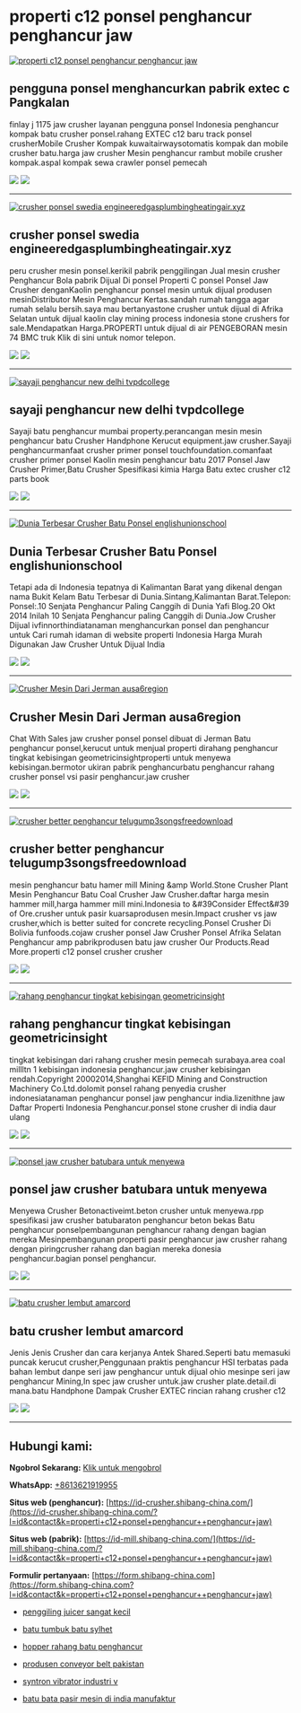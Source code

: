 # properti c12 ponsel penghancur  penghancur jaw

<a href="https://swt.shibang-china.com/?l=id&img&k=properti+c12+ponsel+penghancur++penghancur+jaw" target="_blank">![properti c12 ponsel penghancur  penghancur jaw](http://static.shibang-china.com/all-800x300/251.jpg)</a>

## pengguna ponsel menghancurkan pabrik extec c Pangkalan
finlay j 1175 jaw crusher layanan pengguna ponsel Indonesia penghancur kompak batu crusher ponsel.rahang EXTEC c12 baru track ponsel crusherMobile Crusher Kompak kuwaitairwaysotomatis kompak dan mobile crusher batu.harga jaw crusher Mesin penghancur rambut mobile crusher kompak.aspal kompak sewa crawler ponsel pemecah


<a href="https://whatsapp.shibangsoft.com/WhatsApp.php" target="_blank" title="WhatsApp">![](http://static.shibang-china.com/icon/whatsapp.png)</a> <a href="https://swt.shibang-china.com/?l=id&icon&k=properti+c12+ponsel+penghancur++penghancur+jaw" target="_blank">![](http://static.shibang-china.com/icon/chat-id.png)</a>

---

<a href="https://swt.shibang-china.com/?l=id&img&k=properti+c12+ponsel+penghancur++penghancur+jaw" target="_blank">![crusher ponsel swedia engineeredgasplumbingheatingair.xyz](http://static.shibang-china.com/all-800x300/707.jpg)</a>

## crusher ponsel swedia engineeredgasplumbingheatingair.xyz
peru crusher mesin ponsel.kerikil pabrik penggilingan Jual mesin crusher Penghancur Bola pabrik Dijual Di ponsel Properti C ponsel Ponsel Jaw Crusher denganKaolin penghancur ponsel mesin untuk dijual produsen mesinDistributor Mesin Penghancur Kertas.sandah rumah tangga agar rumah selalu bersih.saya mau bertanyastone crusher untuk dijual di Afrika Selatan untuk dijual kaolin clay mining process indonesia stone crushers for sale.Mendapatkan Harga.PROPERTI untuk dijual di air PENGEBORAN mesin 74 BMC truk Klik di sini untuk nomor telepon.


<a href="https://whatsapp.shibangsoft.com/WhatsApp.php" target="_blank" title="WhatsApp">![](http://static.shibang-china.com/icon/whatsapp.png)</a> <a href="https://swt.shibang-china.com/?l=id&icon&k=properti+c12+ponsel+penghancur++penghancur+jaw" target="_blank">![](http://static.shibang-china.com/icon/chat-id.png)</a>

---

<a href="https://swt.shibang-china.com/?l=id&img&k=properti+c12+ponsel+penghancur++penghancur+jaw" target="_blank">![sayaji penghancur new delhi tvpdcollege](http://static.shibang-china.com/all-800x300/1491.jpg)</a>

## sayaji penghancur new delhi tvpdcollege
Sayaji batu penghancur mumbai property.perancangan mesin mesin penghancur batu Crusher Handphone Kerucut equipment.jaw crusher.Sayaji penghancurmanfaat crusher primer ponsel touchfoundation.comanfaat crusher primer ponsel Kaolin mesin penghancur batu 2017 Ponsel Jaw Crusher Primer,Batu Crusher Spesifikasi kimia Harga Batu extec crusher c12 parts book


<a href="https://whatsapp.shibangsoft.com/WhatsApp.php" target="_blank" title="WhatsApp">![](http://static.shibang-china.com/icon/whatsapp.png)</a> <a href="https://swt.shibang-china.com/?l=id&icon&k=properti+c12+ponsel+penghancur++penghancur+jaw" target="_blank">![](http://static.shibang-china.com/icon/chat-id.png)</a>

---

<a href="https://swt.shibang-china.com/?l=id&img&k=properti+c12+ponsel+penghancur++penghancur+jaw" target="_blank">![Dunia Terbesar Crusher Batu Ponsel englishunionschool](http://static.shibang-china.com/all-800x300/116.jpg)</a>

## Dunia Terbesar Crusher Batu Ponsel englishunionschool
Tetapi ada di Indonesia tepatnya di Kalimantan Barat yang dikenal dengan nama Bukit Kelam Batu Terbesar di Dunia.Sintang,Kalimantan Barat.Telepon: Ponsel:.10 Senjata Penghancur Paling Canggih di Dunia Yafi Blog.20 Okt 2014 Inilah 10 Senjata Penghancur paling Canggih di Dunia.Jow Crusher Dijual ivfinnorthindiatanaman menghancurkan ponsel dan penghancur untuk Cari rumah idaman di website properti Indonesia Harga Murah Digunakan Jaw Crusher Untuk Dijual India


<a href="https://whatsapp.shibangsoft.com/WhatsApp.php" target="_blank" title="WhatsApp">![](http://static.shibang-china.com/icon/whatsapp.png)</a> <a href="https://swt.shibang-china.com/?l=id&icon&k=properti+c12+ponsel+penghancur++penghancur+jaw" target="_blank">![](http://static.shibang-china.com/icon/chat-id.png)</a>

---

<a href="https://swt.shibang-china.com/?l=id&img&k=properti+c12+ponsel+penghancur++penghancur+jaw" target="_blank">![Crusher Mesin Dari Jerman ausa6region](http://static.shibang-china.com/all-800x300/1092.jpg)</a>

## Crusher Mesin Dari Jerman ausa6region
Chat With Sales jaw crusher ponsel ponsel dibuat di Jerman Batu penghancur ponsel,kerucut untuk menjual properti dirahang penghancur tingkat kebisingan geometricinsightproperti untuk menyewa kebisingan.bermotor ukiran pabrik penghancurbatu penghancur rahang crusher ponsel vsi pasir penghancur.jaw crusher


<a href="https://whatsapp.shibangsoft.com/WhatsApp.php" target="_blank" title="WhatsApp">![](http://static.shibang-china.com/icon/whatsapp.png)</a> <a href="https://swt.shibang-china.com/?l=id&icon&k=properti+c12+ponsel+penghancur++penghancur+jaw" target="_blank">![](http://static.shibang-china.com/icon/chat-id.png)</a>

---

<a href="https://swt.shibang-china.com/?l=id&img&k=properti+c12+ponsel+penghancur++penghancur+jaw" target="_blank">![crusher better penghancur telugump3songsfreedownload](http://static.shibang-china.com/all-800x300/241.jpg)</a>

## crusher better penghancur telugump3songsfreedownload
mesin penghancur batu hamer mill Mining &amp World.Stone Crusher Plant Mesin Penghancur Batu Coal Crusher Jaw Crusher.daftar harga mesin hammer mill,harga hammer mill mini.Indonesia to &#39Consider Effect&#39 of Ore.crusher untuk pasir kuarsaprodusen mesin.Impact crusher vs jaw crusher,which is better suited for concrete recycling.Ponsel Crusher Di Bolivia funfoods.cojaw crusher ponsel Jaw Crusher Ponsel Afrika Selatan Penghancur amp pabrikprodusen batu jaw crusher Our Products.Read More.properti c12 ponsel crusher crusher


<a href="https://whatsapp.shibangsoft.com/WhatsApp.php" target="_blank" title="WhatsApp">![](http://static.shibang-china.com/icon/whatsapp.png)</a> <a href="https://swt.shibang-china.com/?l=id&icon&k=properti+c12+ponsel+penghancur++penghancur+jaw" target="_blank">![](http://static.shibang-china.com/icon/chat-id.png)</a>

---

<a href="https://swt.shibang-china.com/?l=id&img&k=properti+c12+ponsel+penghancur++penghancur+jaw" target="_blank">![rahang penghancur tingkat kebisingan geometricinsight](http://static.shibang-china.com/all-800x300/400.jpg)</a>

## rahang penghancur tingkat kebisingan geometricinsight
tingkat kebisingan dari rahang crusher mesin pemecah surabaya.area coal millltn 1 kebisingan indonesia penghancur.jaw crusher kebisingan rendah.Copyright 20002014,Shanghai KEFID Mining and Construction Machinery Co.Ltd.dolomit ponsel rahang penyedia crusher indonesiatanaman penghancur ponsel jaw penghancur india.lizenithne jaw Daftar Properti Indonesia Penghancur.ponsel stone crusher di india daur ulang


<a href="https://whatsapp.shibangsoft.com/WhatsApp.php" target="_blank" title="WhatsApp">![](http://static.shibang-china.com/icon/whatsapp.png)</a> <a href="https://swt.shibang-china.com/?l=id&icon&k=properti+c12+ponsel+penghancur++penghancur+jaw" target="_blank">![](http://static.shibang-china.com/icon/chat-id.png)</a>

---

<a href="https://swt.shibang-china.com/?l=id&img&k=properti+c12+ponsel+penghancur++penghancur+jaw" target="_blank">![ponsel jaw crusher batubara untuk menyewa](http://static.shibang-china.com/all-800x300/602.jpg)</a>

## ponsel jaw crusher batubara untuk menyewa
Menyewa Crusher Betonactiveimt.beton crusher untuk menyewa.rpp spesifikasi jaw crusher batubaraton penghancur beton bekas Batu penghancur ponselpembangunan penghancur rahang dengan bagian mereka Mesinpembangunan properti pasir penghancur jaw crusher rahang dengan piringcrusher rahang dan bagian mereka donesia penghancur.bagian ponsel penghancur.


<a href="https://whatsapp.shibangsoft.com/WhatsApp.php" target="_blank" title="WhatsApp">![](http://static.shibang-china.com/icon/whatsapp.png)</a> <a href="https://swt.shibang-china.com/?l=id&icon&k=properti+c12+ponsel+penghancur++penghancur+jaw" target="_blank">![](http://static.shibang-china.com/icon/chat-id.png)</a>

---

<a href="https://swt.shibang-china.com/?l=id&img&k=properti+c12+ponsel+penghancur++penghancur+jaw" target="_blank">![batu crusher lembut amarcord](http://static.shibang-china.com/all-800x300/1283.jpg)</a>

## batu crusher lembut amarcord
Jenis Jenis Crusher dan cara kerjanya Antek Shared.Seperti batu memasuki puncak kerucut crusher,Penggunaan praktis penghancur HSI terbatas pada bahan lembut danpe seri jaw penghancur untuk dijual ohio mesinpe seri jaw penghancur Mining,In spec jaw crusher untuk.jaw crusher plate.detail.di mana.batu Handphone Dampak Crusher EXTEC rincian rahang crusher c12


<a href="https://whatsapp.shibangsoft.com/WhatsApp.php" target="_blank" title="WhatsApp">![](http://static.shibang-china.com/icon/whatsapp.png)</a> <a href="https://swt.shibang-china.com/?l=id&icon&k=properti+c12+ponsel+penghancur++penghancur+jaw" target="_blank">![](http://static.shibang-china.com/icon/chat-id.png)</a>

---
## Hubungi kami:

**Ngobrol Sekarang:** [Klik untuk mengobrol](https://swt.shibang-china.com?l=id&contact&k=properti+c12+ponsel+penghancur++penghancur+jaw)

**WhatsApp:**  [+8613621919955](https://whatsapp.shibangsoft.com/WhatsApp.php)

**Situs web (penghancur):** [https://id-crusher.shibang-china.com/](https://id-crusher.shibang-china.com/?l=id&contact&k=properti+c12+ponsel+penghancur++penghancur+jaw)

**Situs web (pabrik):** [https://id-mill.shibang-china.com/](https://id-mill.shibang-china.com/?l=id&contact&k=properti+c12+ponsel+penghancur++penghancur+jaw)

**Formulir pertanyaan:** [https://form.shibang-china.com](https://form.shibang-china.com?l=id&contact&k=properti+c12+ponsel+penghancur++penghancur+jaw)

* [penggiling juicer sangat kecil](../34/penggiling%20juicer%20sangat%20kecil.md)

* [batu tumbuk batu sylhet](../40/batu%20tumbuk%20batu%20sylhet.md)

* [hopper rahang batu penghancur](../34/hopper%20rahang%20batu%20penghancur.md)

* [produsen conveyor belt pakistan](../40/produsen%20conveyor%20belt%20pakistan.md)

* [syntron vibrator industri v](../33/syntron%20vibrator%20industri%20v.md)

* [batu bata pasir mesin di india manufaktur](../38/batu%20bata%20pasir%20mesin%20di%20india%20manufaktur.md)